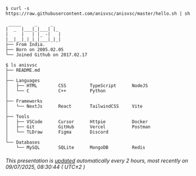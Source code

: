 ```console
$ curl -s https://raw.githubusercontent.com/anisvsc/anisvsc/master/hello.sh | sh

 _____     _     _   
|  _  |___|_|___| |_ 
|     |   | |_ -|   |
|__|__|_|_|_|___|_|_|
├── From India.
├── Born on 2005.02.05
└── Joined Github on 2017.02.17

$ ls anisvsc
├── README.md
│
├── Languages
│   ├── HTML        CSS         TypeScript      NodeJS
│   └── C           C++         Python
│
├── Frameworks
│   └── NextJs      React       TailwindCSS     Vite
│
├── Tools
│   ├── VSCode      Cursor      Httpie          Docker
│   ├── Git         GitHub      Vercel          Postman
│   └── TLDraw      Figma       Discord
│
└── Databases
    └── MySQL       SQLite      MongoDB         Redis
```
###### This presentation is [updated](https://github.com/anisvsc/anisvsc) automatically every 2 hours, most recently on 09/07/2025, 08:30:44 ( UTC±2 )